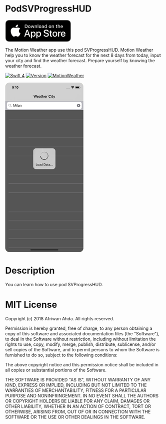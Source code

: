 # PodSVProgressHUD
[<img src="https://github.com/AfriwanAhda/PodSVProgressHUD/blob/master/AppStore.png" width="210.843" height="70" alt="AppStore"/>](https://itunes.apple.com/gm/app/motion-weather/id1332306505?mt=8)

The Motion Weather app use this pod SVProgressHUD. Motion Weather help you to know the weather forecast for the next 8 days from today, input your city and find the weather forecast. Prepare yourself by knowing the weather forecast.

[![Swift 4](https://img.shields.io/badge/Swift-4.0-brightgreen.svg)](https://swift.org)
[![Version](https://img.shields.io/badge/pod-v1.3.1-blue.svg)](https://cocoapods.org/)
[![MotionWeather](https://img.shields.io/badge/Motion-Weather-yellow.svg)](https://itunes.apple.com/gm/app/motion-weather/id1332306505?mt=8)

[<img src="https://github.com/AfriwanAhda/PodSVProgressHUD/blob/master/Motion-Weather.png" width="250" height="541.333" alt="AppStore"/>](https://itunes.apple.com/gm/app/motion-weather/id1332306505?mt=8)

# Description

You can learn how to use pod SVProgressHUD.

# MIT License

Copyright (c) 2018 Afriwan Ahda. All rights reserved.

Permission is hereby granted, free of charge, to any person obtaining a
copy of this software and associated documentation files (the "Software"),
to deal in the Software without restriction, including
without limitation the rights to use, copy, modify, merge, publish,
distribute, sublicense, and/or sell copies of the Software, and to
permit persons to whom the Software is furnished to do so, subject to
the following conditions:

The above copyright notice and this permission notice shall be included
in all copies or substantial portions of the Software.

THE SOFTWARE IS PROVIDED "AS IS", WITHOUT WARRANTY OF ANY KIND, EXPRESS
OR IMPLIED, INCLUDING BUT NOT LIMITED TO THE WARRANTIES OF
MERCHANTABILITY, FITNESS FOR A PARTICULAR PURPOSE AND NONINFRINGEMENT.
IN NO EVENT SHALL THE AUTHORS OR COPYRIGHT HOLDERS BE LIABLE FOR ANY
CLAIM, DAMAGES OR OTHER LIABILITY, WHETHER IN AN ACTION OF CONTRACT,
TORT OR OTHERWISE, ARISING FROM, OUT OF OR IN CONNECTION WITH THE
SOFTWARE OR THE USE OR OTHER DEALINGS IN THE SOFTWARE.
